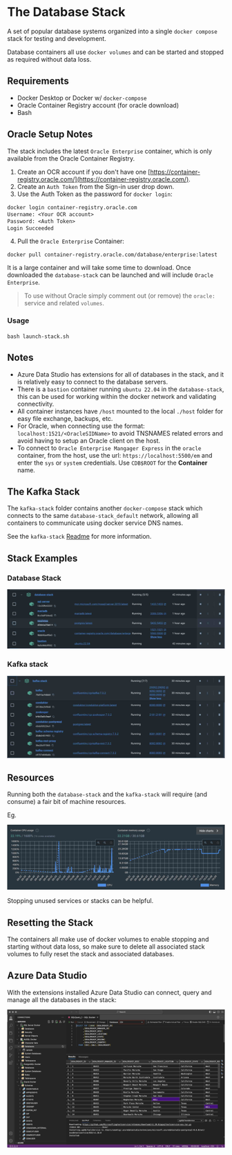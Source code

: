 The Database Stack
==================

A set of popular database systems organized into a single `docker compose` stack for testing and development.

Database containers all use `docker volumes` and can be started and stopped as required without data loss.

## Requirements

- Docker Desktop or Docker w/ `docker-compose`
- Oracle Container Registry account (for oracle download)
- Bash

## Oracle Setup Notes

The stack includes the latest `Oracle Enterprise` container, which is only available from the Oracle Container Registry.  

1. Create an OCR account if you don't have one [https://container-registry.oracle.com/](https://container-registry.oracle.com/).
2. Create an `Auth Token` from the Sign-in user drop down.
3. Use the Auth Token as the password for `docker login`:

```
docker login container-registry.oracle.com
Username: <Your OCR account>
Password: <Auth Token>
Login Succeeded
```

4. Pull the `Oracle Enterprise` Container:

```
docker pull container-registry.oracle.com/database/enterprise:latest
```

It is a large container and will take some time to download.  Once downloaded the `database-stack` can be launched and will include `Oracle Enterprise`.

> To use without Oracle simply comment out (or remove) the `oracle:` service and related `volumes`.

### Usage

`bash launch-stack.sh`

## Notes

- Azure Data Studio has extensions for all of databases in the stack, and it is relatively easy to connect to the database servers.
- There is a `bastion` container running `ubuntu 22.04` in the `database-stack`, this can be used for working within the docker network and validating connectivity.
- All container instances have `/host` mounted to the local `./host` folder for easy file exchange, backups, etc.
- For Oracle, when connecting use the format: `localhost:1521/<OracleSIDName>` to avoid TNSNAMES related errors and avoid having to setup an Oracle client on the host.
- To connect to `Oracle Enterprise Mangager Express` in the `oracle` container, from the host, use the url: `https://localhost:5500/em` and enter the `sys` or `system` credentials.  Use `CDB$ROOT` for the __Container__ name.

## The Kafka Stack

The `kafka-stack` folder contains another `docker-compose` stack which connects to the same `database-stack_default` network, allowing all containers to communicate using docker service DNS names.

See the `kafka-stack` [Readme](kafka-stack/README.md) for more information.

## Stack Examples

### Database Stack
![Database Stack Example](examples/database-stack.jpg)

### Kafka stack
![Kafka Stack Example](examples/kafka-stack.jpg)

## Resources

Running both the `database-stack` and the `kafka-stack` will require (and consume) a fair bit of machine resources.

Eg.

![Both Stack Resources Example](examples/resources.jpg)

Stopping unused services or stacks can be helpful.

## Resetting the Stack

The containers all make use of docker volumes to enable stopping and starting without data loss, so make sure to delete all associated stack volumes to fully reset the stack and associated databases.

## Azure Data Studio

With the extensions installed Azure Data Studio can connect, query and manage all the databases in the stack:

![Azure Data Studio Connections](examples/azure-studio-connections.jpg)

